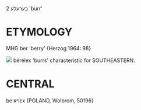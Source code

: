 בערעלע 2
'burr'

ETYMOLOGY
===========
MHG ber 'berry'
{Herzog 1964: 98}

![](https://ia802902.us.archive.org/9/items/Yiddish-Dialect-Maps/Herzog3-39-Burrs-72.jpg)
bérelex 'burrs' characteristic for SOUTHEASTERN.

CENTRAL
========

beˑʀᵊlɛx {POLAND, Wolbrom, 50196}